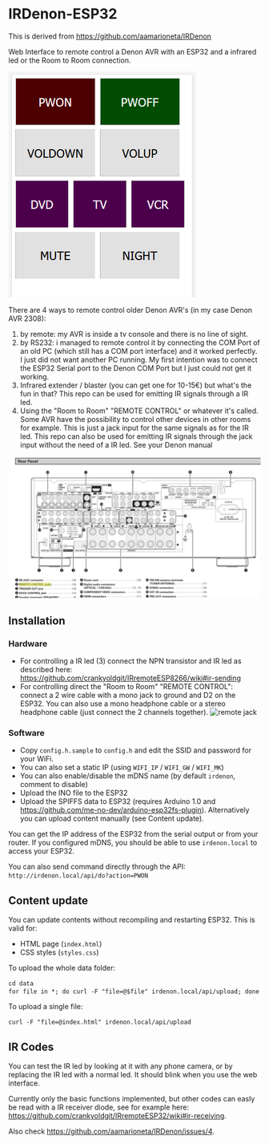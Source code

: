 # IRDenon-ESP32

This is derived from https://github.com/aamarioneta/IRDenon

Web Interface to remote control a Denon AVR with an ESP32 and a infrared led or the Room to Room connection.

![denon rear](images/web-interface.PNG)

There are 4 ways to remote control older Denon AVR's (in my case Denon AVR 2308):
1. by remote: my AVR is inside a tv console and there is no line of sight.
2. by RS232: i managed to remote control it by connecting the COM Port of an old PC (which still has a COM port interface) and it worked perfectly. I just did not want another PC running. My first intention was to connect the ESP32 Serial port to the Denon COM Port but I just could not get it working.
3. Infrared extender / blaster (you can get one for 10-15€) but what's the fun in that? This repo can be used for emitting IR signals through a IR led.
4. Using the "Room to Room" "REMOTE CONTROL" or whatever it's called. Some AVR have the possibility to control other devices in other rooms for example. This is just a jack input for the same signals as for the IR led. This repo can also be used for emitting IR signals through the jack input without the need of a IR led. See your Denon manual

![denon rear](images/denon-rear.PNG)

## Installation

### Hardware 

- For controlling a IR led (3) connect the NPN transistor and IR led as described here:
https://github.com/crankyoldgit/IRremoteESP8266/wiki#ir-sending
- For controlling direct the "Room to Room" "REMOTE CONTROL": connect a 2 wire cable with a mono jack to ground and D2 on the ESP32. You can also use a mono headphone cable or a stereo headphone cable (just connect the 2 channels together).
![remote jack](images/IMG_20200223_090247_1.jpg)

### Software

- Copy `config.h.sample` to `config.h` and edit the SSID and password for your WiFi.
- You can also set a static IP (using `WIFI_IP` / `WIFI_GW` / `WIFI_MK`)
- You can also enable/disable the mDNS name (by default `irdenon`, comment to disable)
- Upload the INO file to the ESP32
- Upload the SPIFFS data to ESP32 (requires Arduino 1.0 and https://github.com/me-no-dev/arduino-esp32fs-plugin). Alternatively you can upload content manually (see Content update).

You can get the IP address of the ESP32 from the serial output or from your router. If you configured mDNS, you should be able to use `irdenon.local` to access your ESP32.

You can also send command directly through the API:
```http://irdenon.local/api/do?action=PWON```

## Content update

You can update contents without recompiling and restarting ESP32. This is valid for:
- HTML page (`index.html`)
- CSS styles (`styles.css`)

To upload the whole data folder:

```
cd data
for file in *; do curl -F "file=@$file" irdenon.local/api/upload; done
```

To upload a single file:

```
curl -F "file=@index.html" irdenon.local/api/upload
```

## IR Codes

You can test the IR led by looking at it with any phone camera, or by replacing the IR led with a normal led. It should blink when you use the web interface.

Currently only the basic functions implemented, but other codes can easly be read with a IR receiver diode, see for example here: https://github.com/crankyoldgit/IRremoteESP32/wiki#ir-receiving.

Also check https://github.com/aamarioneta/IRDenon/issues/4.
